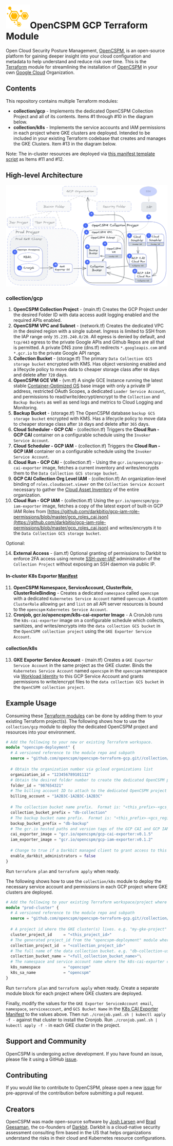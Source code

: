 # ![OpenCSPM Logo](img/opencspm-logo.png)OpenCSPM GCP Terraform Module
Open Cloud Security Posture Management, [OpenCSPM](https://github.com/OpenCSPM/opencspm), is an open-source platform for gaining deeper insight into your cloud configuration and metadata to help understand and reduce risk over time.  This is the [Terraform](https://terraform.io) module for streamlining the installation of [OpenCSPM](https://github.com/OpenCSPM/opencspm) in your own [Google Cloud](https://cloud.google.com/) Organization.

## Contents

This repository contains multiple Terraform modules:

* **collection/gcp** - Implements the dedicated OpenCSPM Collection Project and all of its contents.  Items #1 through #10 in the diagram below.
* **collection/k8s** - Implements the service accounts and IAM permissions in each project where GKE clusters are deployed.  Intended to be included in your existing Terraform codebase that creates and manages the GKE Clusters.  Item #13 in the diagram below.

Note: The in-cluster resources are deployed via [this manifest template script](https://github.com/OpenCSPM/opencspm/blob/main/collection/k8s-cai-exporter/cronjob.yaml.sh) as Items #11 and #12.

## High-level Architecture

![terraform gcp architecture diagram](img/Arch.png)

### collection/gcp

1. **OpenCSPM Collection Project** - (main.tf) Creates the GCP Project under the desired Folder ID with data access audit logging enabled and the required APIs enabled.
2. **OpenCSPM VPC and Subnet** - (network.tf) Creates the dedicated VPC in the desired region with a single subnet.  Ingress is limited to SSH from the IAP range only `35.235.240.0/20`.  All egress is denied by default, and `tcp/443` egress to the private Google APIs and Github Repos are all that is permitted. A private DNS zone (dns.tf) redirects `*.googleapis.com` and `*.gcr.io` to the private Google API range.
3. **Collection Bucket** - (storage.tf) The primary `Data Collection GCS storage bucket` encrypted with KMS.  Has object versioning enabled and a lifecycle policy to move data to cheaper storage class after `60` days and delete after `720` days.
4. **OpenCSPM GCE VM** - (vm.tf) A single GCE Instance running the latest stable [Container-Optimized OS](https://cloud.google.com/container-optimized-os/docs/concepts/features-and-benefits) base image with only a private IP address, restricted OAuth Scopes, a dedicated `Loader Service Account`, and permissions to read/write/decrypt/encrypt to the `Collection` and `Backup Buckets` as well as send logs and metrics to Cloud Logging and Monitoring.
5. **Backup Bucket** - (storage.tf) The OpenCSPM database `backup GCS storage bucket` encrypted with KMS.  Has a lifecycle policy to move data to cheaper storage class after `10` days and delete after `365` days.
6. **Cloud Scheduler - GCP CAI** - (collection.tf) Triggers the **Cloud Run - GCP CAI** container on a configurable schedule using the `Invoker Service Account`.
7. **Cloud Scheduler - GCP IAM** - (collection.tf) Triggers the **Cloud Run - GCP IAM** container on a configurable schedule using the `Invoker Service Account`.
8. **Cloud Run - GCP CAI** - (collection.tf) - Using the `gcr.io/opencspm/gcp-cai-exporter` image, fetches a current inventory and writes/encrypts them to the `Data Collection GCS storage bucket`.
9. **GCP CAI Collection Org Level IAM** - (collection.tf) An organization-level binding of `roles.cloudasset.viewer` on the `Collection Service Account` necessary to gather the [Cloud Asset Inventory](https://cloud.google.com/asset-inventory/docs/overview) of the entire organization.
10. **Cloud Run - GCP IAM** - (collection.tf) Using the `gcr.io/opencspm/gcp-iam-exporter` image, fetches a copy of the latest export of built-in GCP IAM Roles from [https://github.com/darkbitio/gcp-iam-role-permissions/blob/master/gcp_roles_cai.json](https://github.com/darkbitio/gcp-iam-role-permissions/blob/master/gcp_roles_cai.json) and writes/encrypts it to the `Data Collection GCS storage bucket`.

Optional:

14. **External Access** - (iam.tf) Optional granting of permissions to Darkbit to enforce 2FA access using remote [SSH-over-IAP](https://cloud.google.com/iap/docs/using-tcp-forwarding) administration of the `Collection Project` without exposing an SSH daemon via public IP.

#### In-cluster K8s Exporter [Manifest](https://github.com/OpenCSPM/opencspm/blob/main/collection/k8s-cai-exporter/cronjob.yaml.sh)

11. **OpenCSPM Namespace, ServiceAccount, ClusterRole, ClusterRoleBinding** - Creates a dedicated `namespace` called `opencspm` with a dedicated `Kubernetes Service Account` named `opencspm`.  A custom `ClusterRole` allowing `get` and `list` on all API server resources is bound to the `opencspm` `Kubernetes Service Account`.
12. **Cronjob, gcr.io/opencspm/k8s-cai-exporter Image** - A CronJob runs the `k8s-cai-exporter` image on a configurable schedule which collects, sanitizes, and writes/encrypts into the `data collection GCS bucket` in the `OpenCSPM collection project` using the `GKE Exporter Service Account`.

#### collection/k8s

13. **GKE Exporter Service Account** - (main.tf) Creates a `GKE Exporter Service Account` in the same project as the GKE cluster.  Binds the `Kubernetes Service Account` named `opencspm` in the `opencspm` namespace via [Workload Identity](https://cloud.google.com/kubernetes-engine/docs/how-to/workload-identity) to this GCP Service Account and grants permissions to write/encrypt files to the `data collection GCS bucket` in the `OpenCSPM collection project`.

## Example Usage

Consuming these [Terraform modules](https://learn.hashicorp.com/tutorials/terraform/module-use) can be done by adding them to your existing Terraform project(s).  The following shows how to use the `collection/gcp` module to deploy the dedicated OpenCSPM project and resources into your environment.

```terraform
# Add the following to your new or existing Terraform workspace.
module "opencspm-deployment" {
  # A versioned reference to the module repo and subpath
  source = "github.com/opencspm/opencspm-terraform-gcp.git//collection/gcp?ref=0.1.0"

  # Obtain the organization number via gcloud organizations list
  organization_id = "123456789101112"
  # Obtain the desired folder number to create the dedicated OpenCSPM project "under"
  folder_id = "987654321"
  # The billing account ID to attach to the dedicated OpenCSPM project
  billing_account = "1A2B3C-1A2B3C-1A2B3C"

  # The collection bucket name prefix.  Format is: "<this_prefix>-<gcs_region>-opencspm"
  collection_bucket_prefix = "db-collection"
  # The backup bucket name prefix.  Format is: "<this_prefix>-<gcs_region>-opencspm"
  backup_bucket_prefix = "db-backup"
  # The gcr.io hosted paths and version tags of the GCP CAI and GCP IAM exporter images
  cai_exporter_image = "gcr.io/opencspm/gcp-cai-exporter:v0.1.5"
  iam_exporter_image = "gcr.io/opencspm/gcp-iam-exporter:v0.1.2"

  # Change to true if a Darkbit managed client to grant access to this project
  enable_darkbit_administrators = false
}
```

Run `terraform plan` and `terraform apply` when ready.

The following shows how to use the `collection/k8s` module to deploy the necessary service account and permissions in each GCP project where GKE clusters are deployed.

```terraform
# Add the following to your existing Terraform workspace/project where the GKE cluster is managed
module "prod-cluster" {
  # A versioned reference to the module repo and subpath
  source = "github.com/opencspm/opencspm-terraform-gcp.git//collection/k8s?ref=0.1.0"

  # A project id where the GKE cluster(s) lives. e.g. "my-gke-project"
  cluster_project_id     = "<this_project_id>"
  # The generated project_id from the "opencspm-deployment" module where the data collection bucket resides. e.g. "opencspm-collection-672c"
  collection_project_id  = "<collection_project_id>"
  # The full name of the data collection bucket. e.g. "db-collection-us-opencspm"
  collection_bucket_name = "<full_collection_bucket_name>"\
  # The namespace and service account name where the k8s-cai-exporter cronjob is running.
  k8s_namespace          = "opencspm"
  k8s_sa_name            = "opencspm"
}
```

Run `terraform plan` and `terraform apply` when ready.  Create a separate module block for each project where GKE clusters are deployed.

Finally, modify the values for the `GKE Exporter ServiceAccount email`, `namespace`, `serviceaccount`, and `GCS Bucket Name` in the [K8s CAI Exporter Manifest](https://github.com/OpenCSPM/opencspm/blob/main/collection/k8s-cai-exporter/cronjob.yaml.sh) to the values above.  Then run `./cronjob.yaml.sh | kubectl apply -f -` against that cluster to install the Cronjob.  Run `./cronjob.yaml.sh | kubectl apply -f -` in each GKE cluster in the project.

## Support and Community

OpenCSPM is undergoing active development.  If you have found an issue, please file it using a GitHub [issue](https://github.com/opencspm/opencspm-terraform-gcp/issues/new/choose).

## Contributing

If you would like to contribute to OpenCSPM, please open a new [issue](https://github.com/opencspm/opencspm-terraform-gcp/issues/new/choose) for pre-approval of the contribution before submitting a pull request.

## Creators

OpenCSPM was made open-source software by [Josh Larsen](https://github.com/joshlarsen) and [Brad Geesaman](https://github.com/bgeesaman), the co-founders of [Darkbit](https://darkbit.io). Darkbit is a cloud-native security assessment consulting firm based in the US that helps organizations understand the risks in their cloud and Kubernetes resource configurations.
